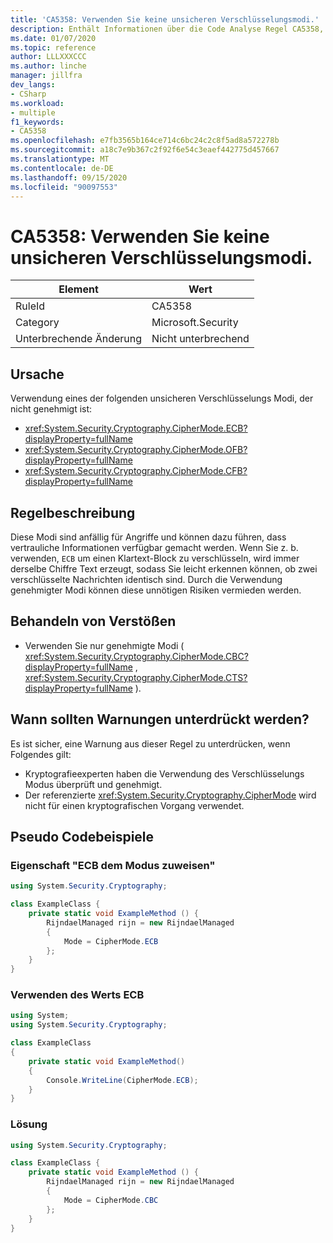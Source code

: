 ```yaml
---
title: 'CA5358: Verwenden Sie keine unsicheren Verschlüsselungsmodi.'
description: Enthält Informationen über die Code Analyse Regel CA5358, einschließlich der Gründe, der Behebung von Verstößen und der Zeit, zu der Sie unterdrückt werden soll.
ms.date: 01/07/2020
ms.topic: reference
author: LLLXXXCCC
ms.author: linche
manager: jillfra
dev_langs:
- CSharp
ms.workload:
- multiple
f1_keywords:
- CA5358
ms.openlocfilehash: e7fb3565b164ce714c6bc24c2c8f5ad8a572278b
ms.sourcegitcommit: a18c7e9b367c2f92f6e54c3eaef442775d457667
ms.translationtype: MT
ms.contentlocale: de-DE
ms.lasthandoff: 09/15/2020
ms.locfileid: "90097553"
---
```

# <a name="ca5358-do-not-use-unsafe-cipher-modes"></a>CA5358: Verwenden Sie keine unsicheren Verschlüsselungsmodi.

|Element|Wert|
|-|-|
|RuleId|CA5358|
|Category|Microsoft.Security|
|Unterbrechende Änderung|Nicht unterbrechend|

## <a name="cause"></a>Ursache

Verwendung eines der folgenden unsicheren Verschlüsselungs Modi, der nicht genehmigt ist:

- <xref:System.Security.Cryptography.CipherMode.ECB?displayProperty=fullName>
- <xref:System.Security.Cryptography.CipherMode.OFB?displayProperty=fullName>
- <xref:System.Security.Cryptography.CipherMode.CFB?displayProperty=fullName>

## <a name="rule-description"></a>Regelbeschreibung

Diese Modi sind anfällig für Angriffe und können dazu führen, dass vertrauliche Informationen verfügbar gemacht werden. Wenn Sie z. b. verwenden, `ECB` um einen Klartext-Block zu verschlüsseln, wird immer derselbe Chiffre Text erzeugt, sodass Sie leicht erkennen können, ob zwei verschlüsselte Nachrichten identisch sind. Durch die Verwendung genehmigter Modi können diese unnötigen Risiken vermieden werden.

## <a name="how-to-fix-violations"></a>Behandeln von Verstößen

- Verwenden Sie nur genehmigte Modi ( <xref:System.Security.Cryptography.CipherMode.CBC?displayProperty=fullName> , <xref:System.Security.Cryptography.CipherMode.CTS?displayProperty=fullName> ).

## <a name="when-to-suppress-warnings"></a>Wann sollten Warnungen unterdrückt werden?

Es ist sicher, eine Warnung aus dieser Regel zu unterdrücken, wenn Folgendes gilt:
- Kryptografieexperten haben die Verwendung des Verschlüsselungs Modus überprüft und genehmigt.
- Der referenzierte <xref:System.Security.Cryptography.CipherMode> wird nicht für einen kryptografischen Vorgang verwendet.

## <a name="pseudo-code-examples"></a>Pseudo Codebeispiele

### <a name="assign-ecb-to-mode-property"></a>Eigenschaft "ECB dem Modus zuweisen"

```csharp
using System.Security.Cryptography;

class ExampleClass {
    private static void ExampleMethod () {
        RijndaelManaged rijn = new RijndaelManaged
        {
            Mode = CipherMode.ECB
        };
    }
}
```

### <a name="using-the-value-ecb"></a>Verwenden des Werts ECB

```csharp
using System;
using System.Security.Cryptography;

class ExampleClass
{
    private static void ExampleMethod()
    {
        Console.WriteLine(CipherMode.ECB);
    }
}
```

### <a name="solution"></a>Lösung

```csharp
using System.Security.Cryptography;

class ExampleClass {
    private static void ExampleMethod () {
        RijndaelManaged rijn = new RijndaelManaged
        {
            Mode = CipherMode.CBC
        };
    }
}
```
